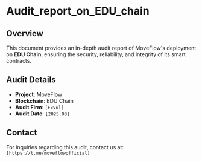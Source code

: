 # Audit_report_on_EDU_chain

## Overview
This document provides an in-depth audit report of MoveFlow's deployment on **EDU Chain**, ensuring the security, reliability, and integrity of its smart contracts.

## Audit Details
- **Project**: MoveFlow
- **Blockchain**: EDU Chain
- **Audit Firm**: `[ExVul]`
- **Audit Date**: `[2025.03]`

## Contact
For inquiries regarding this audit, contact us at: `[https://t.me/moveflowofficial]`
